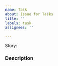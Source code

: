 ```yaml
---
name: Task
about: Issue for Tasks
title: ''
labels: task
assignees: ''

---
```


Story:

### Description
